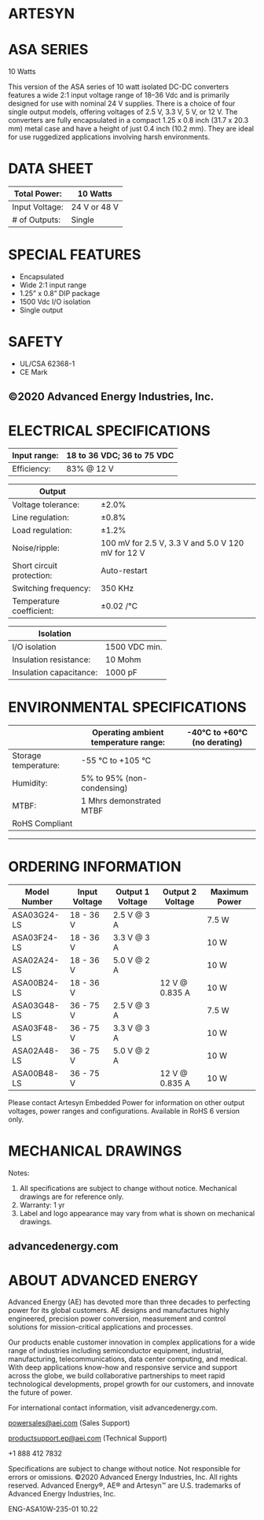# ARTESYN

# ASA SERIES

10 Watts

This version of the ASA series of 10 watt isolated DC-DC converters features a wide 2:1 input voltage range of 18–36 Vdc and is primarily designed for use with nominal 24 V supplies. There is a choice of four single output models, offering voltages of 2.5 V, 3.3 V, 5 V, or 12 V. The converters are fully encapsulated in a compact 1.25 x 0.8 inch (31.7 x 20.3 mm) metal case and have a height of just 0.4 inch (10.2 mm). They are ideal for use ruggedized applications involving harsh environments.

# DATA SHEET

|Total Power:|10 Watts|
|---|---|
|Input Voltage:|24 V or 48 V|
|# of Outputs:|Single|

# SPECIAL FEATURES

- Encapsulated
- Wide 2:1 input range
- 1.25” x 0.8” DIP package
- 1500 Vdc I/O isolation
- Single output

# SAFETY

- UL/CSA 62368-1
- CE Mark

©2020 Advanced Energy Industries, Inc.
---
# ELECTRICAL SPECIFICATIONS

|Input range:|18 to 36 VDC; 36 to 75 VDC|
|---|---|
|Efficiency:|83% @ 12 V|

|Output| |
|---|---|
|Voltage tolerance:|±2.0%|
|Line regulation:|±0.8%|
|Load regulation:|±1.2%|
|Noise/ripple:|100 mV for 2.5 V, 3.3 V and 5.0 V 120 mV for 12 V|
|Short circuit protection:|Auto-restart|
|Switching frequency:|350 KHz|
|Temperature coefficient:|±0.02 /°C|

|Isolation| |
|---|---|
|I/O isolation|1500 VDC min.|
|Insulation resistance:|10 Mohm|
|Insulation capacitance:|1000 pF|

# ENVIRONMENTAL SPECIFICATIONS

| |Operating ambient temperature range:|-40°C to +60°C (no derating)|
|---|---|---|
|Storage temperature:|-55 °C to +105 °C| |
|Humidity:|5% to 95% (non-condensing)| |
|MTBF:|1 Mhrs demonstrated MTBF| |
|RoHS Compliant| | |
---
# ORDERING INFORMATION

|Model Number|Input Voltage|Output 1 Voltage|Output 2 Voltage|Maximum Power|
|---|---|---|---|---|
|ASA03G24-LS|18 - 36 V|2.5 V @ 3 A| |7.5 W|
|ASA03F24-LS|18 - 36 V|3.3 V @ 3 A| |10 W|
|ASA02A24-LS|18 - 36 V|5.0 V @ 2 A| |10 W|
|ASA00B24-LS|18 - 36 V| |12 V @ 0.835 A|10 W|
|ASA03G48-LS|36 - 75 V|2.5 V @ 3 A| |7.5 W|
|ASA03F48-LS|36 - 75 V|3.3 V @ 3 A| |10 W|
|ASA02A48-LS|36 - 75 V|5.0 V @ 2 A| |10 W|
|ASA00B48-LS|36 - 75 V| |12 V @ 0.835 A|10 W|

Please contact Artesyn Embedded Power for information on other output voltages, power ranges and configurations. Available in RoHS 6 version only.

# MECHANICAL DRAWINGS

Notes:

1. All specifications are subject to change without notice. Mechanical drawings are for reference only.
2. Warranty: 1 yr
3. Label and logo appearance may vary from what is shown on mechanical drawings.

advancedenergy.com
---
# ABOUT ADVANCED ENERGY

Advanced Energy (AE) has devoted more than three decades to perfecting power for its global customers. AE designs and manufactures highly engineered, precision power conversion, measurement and control solutions for mission-critical applications and processes.

Our products enable customer innovation in complex applications for a wide range of industries including semiconductor equipment, industrial, manufacturing, telecommunications, data center computing, and medical. With deep applications know-how and responsive service and support across the globe, we build collaborative partnerships to meet rapid technological developments, propel growth for our customers, and innovate the future of power.

For international contact information, visit advancedenergy.com.

powersales@aei.com (Sales Support)

productsupport.ep@aei.com (Technical Support)

+1 888 412 7832

Specifications are subject to change without notice. Not responsible for errors or omissions. ©2020 Advanced Energy Industries, Inc. All rights reserved. Advanced Energy®, AE® and Artesyn™ are U.S. trademarks of Advanced Energy Industries, Inc.

ENG-ASA10W-235-01 10.22